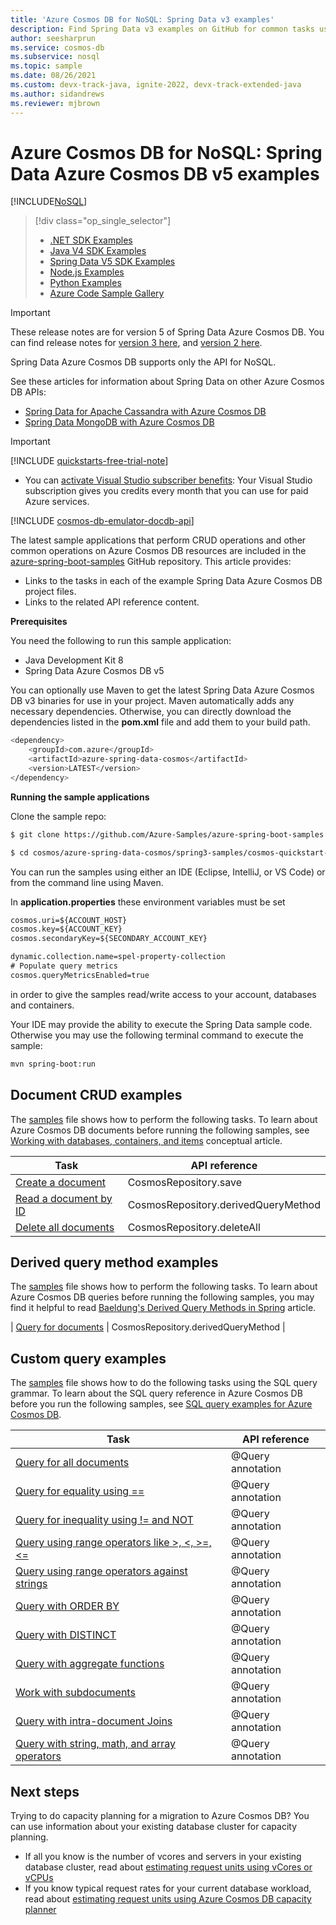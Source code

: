 ```yaml
---
title: 'Azure Cosmos DB for NoSQL: Spring Data v3 examples'
description: Find Spring Data v3 examples on GitHub for common tasks using the Azure Cosmos DB for NoSQL, including CRUD operations.
author: seesharprun
ms.service: cosmos-db
ms.subservice: nosql
ms.topic: sample
ms.date: 08/26/2021
ms.custom: devx-track-java, ignite-2022, devx-track-extended-java
ms.author: sidandrews
ms.reviewer: mjbrown
---
```

# Azure Cosmos DB for NoSQL: Spring Data Azure Cosmos DB v5 examples
[!INCLUDE[NoSQL](../includes/appliesto-nosql.md)]

> [!div class="op_single_selector"]
> * [.NET SDK Examples](samples-dotnet.md)
> * [Java V4 SDK Examples](samples-java.md)
> * [Spring Data V5 SDK Examples](samples-java-spring-data.md)
> * [Node.js Examples](samples-nodejs.md)
> * [Python Examples](samples-python.md)
> * [Azure Code Sample Gallery](https://azure.microsoft.com/resources/samples/?sort=0&service=cosmos-db)
> 
> 

> [!IMPORTANT]  
> These release notes are for version 5 of Spring Data Azure Cosmos DB. You can find release notes for [version 3 here](sdk-java-spring-data-v3.md), and [version 2 here](sdk-java-spring-data-v2.md). 
>
> Spring Data Azure Cosmos DB supports only the API for NoSQL.
>
> See these articles for information about Spring Data on other Azure Cosmos DB APIs:
> * [Spring Data for Apache Cassandra with Azure Cosmos DB](/azure/developer/java/spring-framework/configure-spring-data-apache-cassandra-with-cosmos-db)
> * [Spring Data MongoDB with Azure Cosmos DB](/azure/developer/java/spring-framework/configure-spring-data-mongodb-with-cosmos-db)
>

> [!IMPORTANT]  
>[!INCLUDE [quickstarts-free-trial-note](../../../includes/quickstarts-free-trial-note.md)]
>  
>- You can [activate Visual Studio subscriber benefits](https://azure.microsoft.com/pricing/member-offers/msdn-benefits-details/?ref=microsoft.com&utm_source=microsoft.com&utm_medium=docs&utm_campaign=visualstudio): Your Visual Studio subscription gives you credits every month that you can use for paid Azure services.
>
>[!INCLUDE [cosmos-db-emulator-docdb-api](../includes/cosmos-db-emulator-docdb-api.md)]
>

The latest sample applications that perform CRUD operations and other common operations on Azure Cosmos DB resources are included in the [azure-spring-boot-samples](https://github.com/Azure-Samples/azure-spring-boot-samples/tree/main/cosmos) GitHub repository. This article provides:

* Links to the tasks in each of the example Spring Data Azure Cosmos DB project files. 
* Links to the related API reference content.

**Prerequisites**

You need the following to run this sample application:

* Java Development Kit 8
* Spring Data Azure Cosmos DB v5

You can optionally use Maven to get the latest Spring Data Azure Cosmos DB v3 binaries for use in your project. Maven automatically adds any necessary dependencies. Otherwise, you can directly download the dependencies listed in the **pom.xml** file and add them to your build path.

```bash
<dependency>
	<groupId>com.azure</groupId>
	<artifactId>azure-spring-data-cosmos</artifactId>
	<version>LATEST</version>
</dependency>
```

**Running the sample applications**

Clone the sample repo:
```bash
$ git clone https://github.com/Azure-Samples/azure-spring-boot-samples

$ cd cosmos/azure-spring-data-cosmos/spring3-samples/cosmos-quickstart-samples
```

You can run the samples using either an IDE (Eclipse, IntelliJ, or VS Code) or from the command line using Maven.

In **application.properties** these environment variables must be set

```xml
cosmos.uri=${ACCOUNT_HOST}
cosmos.key=${ACCOUNT_KEY}
cosmos.secondaryKey=${SECONDARY_ACCOUNT_KEY}

dynamic.collection.name=spel-property-collection
# Populate query metrics
cosmos.queryMetricsEnabled=true
```

in order to give the samples read/write access to your account, databases and containers.

Your IDE may provide the ability to execute the Spring Data sample code. Otherwise you may use the following terminal command to execute the sample:

```bash
mvn spring-boot:run
```

## Document CRUD examples
The [samples](https://github.com/Azure-Samples/azure-spring-data-cosmos-java-sql-api-samples/blob/main/src/main/java/com/azure/cosmos/springexamples/quickstart/sync/SampleApplication.java) file shows how to perform the following tasks. To learn about Azure Cosmos DB documents before running the following samples, see [Working with databases, containers, and items](../resource-model.md) conceptual article.

| Task | API reference |
| --- | --- |
| [Create a document](https://github.com/Azure-Samples/azure-spring-boot-samples/blob/main/cosmos/azure-spring-data-cosmos/spring3-samples/cosmos-quickstart-samples/src/main/java/com/azure/spring/data/cosmos/samples/quickstart/SampleApplication.java#L44-L47) | CosmosRepository.save |
| [Read a document by ID](https://github.com/Azure-Samples/azure-spring-boot-samples/blob/main/cosmos/azure-spring-data-cosmos/spring3-samples/cosmos-quickstart-samples/src/main/java/com/azure/spring/data/cosmos/samples/quickstart/SampleApplication.java#L52-L56) | CosmosRepository.derivedQueryMethod |
| [Delete all documents](https://github.com/Azure-Samples/azure-spring-boot-samples/blob/main/cosmos/azure-spring-data-cosmos/spring3-samples/cosmos-quickstart-samples/src/main/java/com/azure/spring/data/cosmos/samples/quickstart/SampleApplication.java#L39-L42) | CosmosRepository.deleteAll |

## Derived query method examples
The [samples](https://github.com/Azure-Samples/azure-spring-boot-samples/blob/main/cosmos/azure-spring-data-cosmos/spring3-samples/cosmos-quickstart-samples/src/main/java/com/azure/spring/data/cosmos/samples/quickstart/SampleApplication.java) file shows how to perform the following tasks. To learn about Azure Cosmos DB queries before running the following samples, you may find it helpful to read [Baeldung's Derived Query Methods in Spring](https://www.baeldung.com/spring-data-derived-queries) article.

| [Query for documents](https://github.com/Azure-Samples/azure-spring-boot-samples/blob/main/cosmos/azure-spring-data-cosmos/spring3-samples/cosmos-quickstart-samples/src/main/java/com/azure/spring/data/cosmos/samples/quickstart/SampleApplication.java#L65-L70) | CosmosRepository.derivedQueryMethod |

## Custom query examples
The [samples](https://github.com/Azure-Samples/azure-spring-boot-samples/blob/main/cosmos/azure-spring-data-cosmos/spring3-samples/cosmos-quickstart-samples/src/main/java/com/azure/spring/data/cosmos/samples/quickstart/UserRepository.java) file shows how to do the following tasks using the SQL query grammar. To learn about the SQL query reference in Azure Cosmos DB before you run the following samples, see [SQL query examples for Azure Cosmos DB](query/getting-started.md). 


| Task | API reference |
| --- | --- |
| [Query for all documents](https://github.com/Azure-Samples/azure-spring-boot-samples/blob/main/cosmos/azure-spring-data-cosmos/spring3-samples/cosmos-quickstart-samples/src/main/java/com/azure/spring/data/cosmos/samples/quickstart/UserRepository.java#L20-L22) | @Query annotation |
| [Query for equality using ==](https://github.com/Azure-Samples/azure-spring-boot-samples/blob/main/cosmos/azure-spring-data-cosmos/spring3-samples/cosmos-quickstart-samples/src/main/java/com/azure/spring/data/cosmos/samples/quickstart/UserRepository.java#L24-L26) | @Query annotation |
| [Query for inequality using != and NOT](https://github.com/Azure-Samples/azure-spring-boot-samples/blob/main/cosmos/azure-spring-data-cosmos/spring3-samples/cosmos-quickstart-samples/src/main/java/com/azure/spring/data/cosmos/samples/quickstart/UserRepository.java#L28-L38) | @Query annotation |
| [Query using range operators like >, <, >=, <=](https://github.com/Azure-Samples/azure-spring-boot-samples/blob/main/cosmos/azure-spring-data-cosmos/spring3-samples/cosmos-quickstart-samples/src/main/java/com/azure/spring/data/cosmos/samples/quickstart/UserRepository.java#L40-L42) | @Query annotation |
| [Query using range operators against strings](https://github.com/Azure-Samples/azure-spring-boot-samples/blob/main/cosmos/azure-spring-data-cosmos/spring3-samples/cosmos-quickstart-samples/src/main/java/com/azure/spring/data/cosmos/samples/quickstart/UserRepository.java#L44-L46) | @Query annotation |
| [Query with ORDER BY](https://github.com/Azure-Samples/azure-spring-boot-samples/blob/main/cosmos/azure-spring-data-cosmos/spring3-samples/cosmos-quickstart-samples/src/main/java/com/azure/spring/data/cosmos/samples/quickstart/UserRepository.java#L48-L50) | @Query annotation |
| [Query with DISTINCT](https://github.com/Azure-Samples/azure-spring-boot-samples/blob/main/cosmos/azure-spring-data-cosmos/spring3-samples/cosmos-quickstart-samples/src/main/java/com/azure/spring/data/cosmos/samples/quickstart/UserRepository.java#L52-L54) | @Query annotation |
| [Query with aggregate functions](https://github.com/Azure-Samples/azure-spring-boot-samples/blob/main/cosmos/azure-spring-data-cosmos/spring3-samples/cosmos-quickstart-samples/src/main/java/com/azure/spring/data/cosmos/samples/quickstart/UserRepository.java#L56-L62) | @Query annotation |
| [Work with subdocuments](https://github.com/Azure-Samples/azure-spring-boot-samples/blob/main/cosmos/azure-spring-data-cosmos/spring3-samples/cosmos-quickstart-samples/src/main/java/com/azure/spring/data/cosmos/samples/quickstart/UserRepository.java#L64-L66) | @Query annotation |
| [Query with intra-document Joins](https://github.com/Azure-Samples/azure-spring-boot-samples/blob/main/cosmos/azure-spring-data-cosmos/spring3-samples/cosmos-quickstart-samples/src/main/java/com/azure/spring/data/cosmos/samples/quickstart/UserRepository.java#L68-L85) | @Query annotation |
| [Query with string, math, and array operators](https://github.com/Azure-Samples/azure-spring-boot-samples/blob/main/cosmos/azure-spring-data-cosmos/spring3-samples/cosmos-quickstart-samples/src/main/java/com/azure/spring/data/cosmos/samples/quickstart/UserRepository.java#L87-L97) | @Query annotation |

## Next steps

Trying to do capacity planning for a migration to Azure Cosmos DB? You can use information about your existing database cluster for capacity planning.
* If all you know is the number of vcores and servers in your existing database cluster, read about [estimating request units using vCores or vCPUs](../convert-vcore-to-request-unit.md) 
* If you know typical request rates for your current database workload, read about [estimating request units using Azure Cosmos DB capacity planner](estimate-ru-with-capacity-planner.md)
